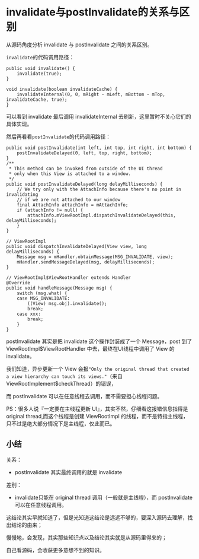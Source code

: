 # invalidate与postInvalidate的关系与区别


从源码角度分析 invalidate 与 postInvalidate 之间的关系区别。  


`invalidate`的代码调用路径：

```
public void invalidate() {
    invalidate(true);
}

void invalidate(boolean invalidateCache) {
    invalidateInternal(0, 0, mRight - mLeft, mBottom - mTop, invalidateCache, true);
}
```

可以看到 invalidate 最后调用 invalidateInternal 去刷新，这里暂时不关心它们的具体实现。

然后再看看`postInvalidate`的代码调用路径：

```
public void postInvalidate(int left, int top, int right, int bottom) {
    postInvalidateDelayed(0, left, top, right, bottom);
}
/**
 * This method can be invoked from outside of the UI thread
 * only when this View is attached to a window.
 */
public void postInvalidateDelayed(long delayMilliseconds) {
    // We try only with the AttachInfo because there's no point in invalidating
    // if we are not attached to our window
    final AttachInfo attachInfo = mAttachInfo;
    if (attachInfo != null) {
        attachInfo.mViewRootImpl.dispatchInvalidateDelayed(this, delayMilliseconds);
    }
}

// ViewRootImpl
public void dispatchInvalidateDelayed(View view, long delayMilliseconds) {
    Message msg = mHandler.obtainMessage(MSG_INVALIDATE, view);
    mHandler.sendMessageDelayed(msg, delayMilliseconds);
}

// ViewRootImpl$ViewRootHandler extends Handler
@Override
public void handleMessage(Message msg) {
    switch (msg.what) {
    case MSG_INVALIDATE:
        ((View) msg.obj).invalidate();
        break;
    case xxx:
    	break;
    }	
}
```

postInvalidate 其实是把 invalidate 这个操作封装成了一个 Message，post 到了 ViewRootImpl$ViewRootHandler 中去，最终在UI线程中调用了 View 的 invalidate。

我们知道，异步更新一个 View 会报`"Only the original thread that created a view hierarchy can touch its views."`（来自 ViewRootImplement$checkThread）的错误，

而 postInvalidate 可以在任意线程去调用，而不需要担心线程问题。  

PS：很多人说『一定要在主线程更新 UI』，其实不然，仔细看这报错信息指得是 original thread,而这个线程是创建 ViewRootImpl 的线程，而不是特指主线程，只不过是绝大部分情况下是主线程，仅此而已。  

## 小结

关系：
- postInvalidate 其实最终调用的就是 invalidate

差别：
- invalidate只能在 original thread 调用（一般就是主线程），而 postInvalidate 可以在任意线程调用。

这结论其实早就知道了，但是光知道这结论是远远不够的，要深入源码去理解，找出结论的由来；

慢慢地，会发现，其实那些知识点以及结论其实就是从源码里得来的；

自己看源码，会收获更多意想不到的知识。
